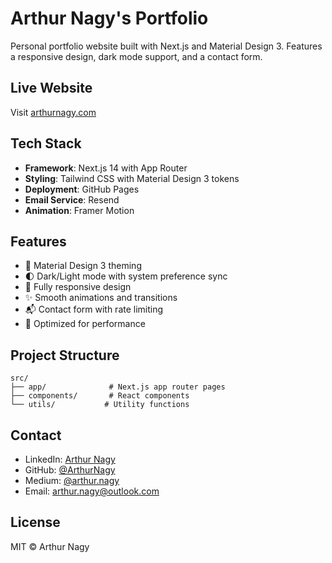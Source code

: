 # Arthur Nagy's Portfolio

Personal portfolio website built with Next.js and Material Design 3. Features a responsive design, dark mode support, and a contact form.

## Live Website

Visit [arthurnagy.com](https://arthurnagy.com)

## Tech Stack

- **Framework**: Next.js 14 with App Router
- **Styling**: Tailwind CSS with Material Design 3 tokens
- **Deployment**: GitHub Pages
- **Email Service**: Resend
- **Animation**: Framer Motion

## Features

- 🎨 Material Design 3 theming
- 🌓 Dark/Light mode with system preference sync
- 📱 Fully responsive design
- ✨ Smooth animations and transitions
- 📬 Contact form with rate limiting
- 🚀 Optimized for performance

## Project Structure

```
src/
├── app/              # Next.js app router pages
├── components/       # React components
└── utils/           # Utility functions
```

## Contact

- LinkedIn: [Arthur Nagy](https://linkedin.com/in/nagyarthur)
- GitHub: [@ArthurNagy](https://github.com/ArthurNagy)
- Medium: [@arthur.nagy](https://medium.com/@arthur.nagy)
- Email: [arthur.nagy@outlook.com](mailto:arthur.nagy@outlook.com)

## License

MIT © Arthur Nagy
